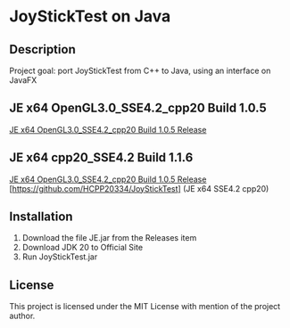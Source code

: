 # JoyStickTest on Java

## Description
Project goal: port JoyStickTest from C++ to Java, using an interface on JavaFX
## JE x64 OpenGL3.0_SSE4.2_cpp20 Build 1.0.5 
[JE x64 OpenGL3.0_SSE4.2_cpp20 Build 1.0.5 Release](https://github.com/HCPP20334/JoyStickTest/releases/tag/JE_x64_OpenGL " JE x64 OpenGL3.0_SSE4.2_cpp20")
## JE x64 cpp20_SSE4.2 Build 1.1.6
[JE x64 OpenGL3.0_SSE4.2_cpp20 Build 1.0.5 Release](https://github.com/HCPP20334/JoyStickTest "JE x64 Console App")
[https://github.com/HCPP20334/JoyStickTest] (JE x64 SSE4.2 cpp20)

## Installation
1. Download the file JE.jar from the Releases item
2. Download JDK 20 to Official Site
3. Run JoyStickTest.jar 

## License
This project is licensed under the MIT License with mention of the project author.
